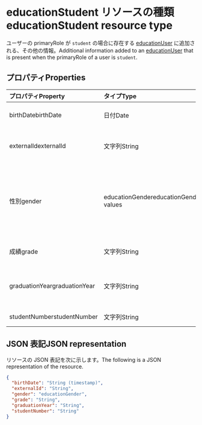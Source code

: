 # <a name="educationstudent-resource-type"></a><span data-ttu-id="b3dbc-101">educationStudent リソースの種類</span><span class="sxs-lookup"><span data-stu-id="b3dbc-101">educationStudent resource type</span></span>

<span data-ttu-id="b3dbc-102">ユーザーの primaryRole が `student` の場合に存在する [educationUser](educationuser.md) に追加される、その他の情報。</span><span class="sxs-lookup"><span data-stu-id="b3dbc-102">Additional information added to an [educationUser](educationuser.md) that is present when the primaryRole of a user is `student`.</span></span>

## <a name="properties"></a><span data-ttu-id="b3dbc-103">プロパティ</span><span class="sxs-lookup"><span data-stu-id="b3dbc-103">Properties</span></span>
| <span data-ttu-id="b3dbc-104">プロパティ</span><span class="sxs-lookup"><span data-stu-id="b3dbc-104">Property</span></span>     | <span data-ttu-id="b3dbc-105">タイプ</span><span class="sxs-lookup"><span data-stu-id="b3dbc-105">Type</span></span>   |<span data-ttu-id="b3dbc-106">説明</span><span class="sxs-lookup"><span data-stu-id="b3dbc-106">Description</span></span>|
|:---------------|:--------|:----------|
|<span data-ttu-id="b3dbc-107">birthDate</span><span class="sxs-lookup"><span data-stu-id="b3dbc-107">birthDate</span></span>|<span data-ttu-id="b3dbc-108">日付</span><span class="sxs-lookup"><span data-stu-id="b3dbc-108">Date</span></span>| <span data-ttu-id="b3dbc-109">学生の生年月日。</span><span class="sxs-lookup"><span data-stu-id="b3dbc-109">Birth date of the student.</span></span>|
|<span data-ttu-id="b3dbc-110">externalId</span><span class="sxs-lookup"><span data-stu-id="b3dbc-110">externalId</span></span>|<span data-ttu-id="b3dbc-111">文字列</span><span class="sxs-lookup"><span data-stu-id="b3dbc-111">String</span></span>| <span data-ttu-id="b3dbc-112">ソース システムの学生の ID。</span><span class="sxs-lookup"><span data-stu-id="b3dbc-112">ID of the student in the source system.</span></span>|
|<span data-ttu-id="b3dbc-113">性別</span><span class="sxs-lookup"><span data-stu-id="b3dbc-113">gender</span></span>|<span data-ttu-id="b3dbc-114">educationGender</span><span class="sxs-lookup"><span data-stu-id="b3dbc-114">educationGender values</span></span>| <span data-ttu-id="b3dbc-115">指定できる値は、`female`、`male`、`other`、`unknownFutureValue` です。</span><span class="sxs-lookup"><span data-stu-id="b3dbc-115">The possible values are `female`, `male`, `other`, `unknownFutureValue`, , , , , , , , or .</span></span>|
|<span data-ttu-id="b3dbc-116">成績</span><span class="sxs-lookup"><span data-stu-id="b3dbc-116">grade</span></span>|<span data-ttu-id="b3dbc-117">文字列</span><span class="sxs-lookup"><span data-stu-id="b3dbc-117">String</span></span>|<span data-ttu-id="b3dbc-118">学生の現在の学年。</span><span class="sxs-lookup"><span data-stu-id="b3dbc-118">Current grade level of the student.</span></span>|
|<span data-ttu-id="b3dbc-119">graduationYear</span><span class="sxs-lookup"><span data-stu-id="b3dbc-119">graduationYear</span></span>|<span data-ttu-id="b3dbc-120">文字列</span><span class="sxs-lookup"><span data-stu-id="b3dbc-120">String</span></span>| <span data-ttu-id="b3dbc-121">学生が学校から卒業する年。</span><span class="sxs-lookup"><span data-stu-id="b3dbc-121">Year the student is graduating from the school.</span></span>|
|<span data-ttu-id="b3dbc-122">studentNumber</span><span class="sxs-lookup"><span data-stu-id="b3dbc-122">studentNumber</span></span>|<span data-ttu-id="b3dbc-123">文字列</span><span class="sxs-lookup"><span data-stu-id="b3dbc-123">String</span></span>| <span data-ttu-id="b3dbc-124">学生番号。</span><span class="sxs-lookup"><span data-stu-id="b3dbc-124">Student Number.</span></span>|

## <a name="json-representation"></a><span data-ttu-id="b3dbc-125">JSON 表記</span><span class="sxs-lookup"><span data-stu-id="b3dbc-125">JSON representation</span></span>

<span data-ttu-id="b3dbc-126">リソースの JSON 表記を次に示します。</span><span class="sxs-lookup"><span data-stu-id="b3dbc-126">The following is a JSON representation of the resource.</span></span>

<!-- {
  "blockType": "resource",
  "optionalProperties": [

  ],
  "@odata.type": "microsoft.graph.educationStudent"
}-->

```json
{
  "birthDate": "String (timestamp)",
  "externalId": "String",
  "gender": "educationGender",
  "grade": "String",
  "graduationYear": "String",
  "studentNumber": "String"
}
```

<!-- uuid: 8fcb5dbc-d5aa-4681-8e31-b001d5168d79
2015-10-25 14:57:30 UTC -->
<!-- {
  "type": "#page.annotation",
  "description": "educationStudent resource",
  "keywords": "",
  "section": "documentation",
  "tocPath": ""
}-->
